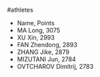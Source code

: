 #athletes

* Name,   Points
* MA Long,   3075
* XU Xin,   2993
* FAN Zhendong,   2893
* ZHANG Jike,   2879
* MIZUTANI Jun,   2784
* OVTCHAROV Dimitrij,   2783
